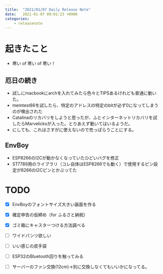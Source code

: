 ```yaml
---
title:  "2021/01/07 Daily Release Note"
date:   2021-01-07 09:01:23 +0900
categories:
    - releasenote
---
```

# 起きたこと

* 寒い of 寒い of 寒い！

## 厄日の続き

* 試しにmacbookにarchを入れてみたら色々とTIPSあるけれども普通に動いた。
* memtest86を試したら、特定のアドレスの特定のbitが必ず0になってしまうのが検出された
* Catalinaのリカバリをしようと思ったが、ふとインターネットリカバリを試したらMarvelicksが入った。とりあえず動いてはいるようだ。
* にしても、これはさすがに使えないので売っぱらうことにする。

## EnvBoy

* ESP8266のI2Cが動かなくなっていたひどいバグを修正
* ST7789用のライブラリ（コレ自体はESP8266でも動く）で使用するピン設定が8266のI2Cピンとかぶってた

# TODO 

- [x] EnvBoyのフォントサイズ大きい画面を作る
- [x] 確定申告の仮締め（for ふるさと納税）
- [x] ゴミ箱にキャスターつける方法調べる
- [ ] ワイドパンツ欲しい
- [ ] いい感じの皮手袋
- [ ] ESP32のBluetooth回りを触ってみる
- [ ] サーバーのファン交換(12cm)→別に交換しなくてもいいかになってる。

